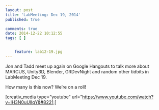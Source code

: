 ```yaml
---
layout: post
title: 'LabMeeting: Dec 19, 2014'
published: true

comments: true
date: 2014-12-22 10:12:55
tags: [ ]


    feature: lab12-19.jpg
---
```

Jon and Tadd meet up again on Google Hangouts to talk more about MARCUS, Unity3D, Blender, GRDevNight and random other tidbits in LabMeeting Dec 19.

How many is this now? We&#8217;re on a roll!

[creativ_media type=&#8221;youtube&#8221; url=&#8221;https://www.youtube.com/watch?v=lH3N0uUlIqY&#8221;]
